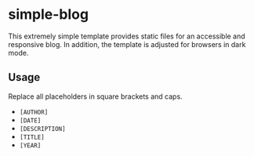# simple-blog

This extremely simple template provides static files for an accessible and responsive blog. In addition, the template is adjusted for browsers in dark mode.

## Usage

Replace all placeholders in square brackets and caps.

- `[AUTHOR]`
- `[DATE]`
- `[DESCRIPTION]`
- `[TITLE]`
- `[YEAR]`